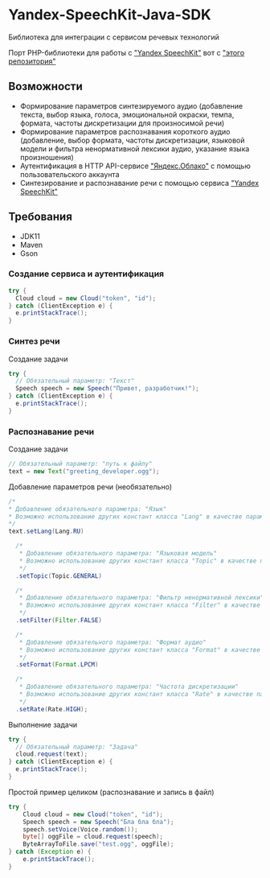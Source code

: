 # Yandex-SpeechKit-Java-SDK

Библиотека для интеграции с сервисом речевых технологий

Порт PHP-библиотеки для работы с ["Yandex SpeechKit"](https://cloud.yandex.ru/services/speechkit) вот с ["этого репозитория"](https://github.com/itpanda-llc/yandex-speechkit-php-sdk)

## Возможности

* Формирование параметров синтезируемого аудио (добавление текста, выбор языка, голоса, эмоциональной окраски, темпа, формата, частоты дискретизации для произносимой речи)
* Формирование параметров распознавания короткого аудио (добавление, выбор формата, частоты дискретизации, языковой модели и фильтра ненормативной лексики аудио, указание языка произношения)
* Аутентификация в HTTP API-сервисе ["Яндекс.Облако"](https://cloud.yandex.ru) с помощью пользовательского аккаунта
* Синтезирование и распознавание речи с помощью сервиса ["Yandex SpeechKit"](https://cloud.yandex.ru/services/speechkit)

## Требования

* JDK11
* Maven
* Gson

### Создание сервиса и аутентификация

```java
try {
  Cloud cloud = new Cloud("token", "id");
} catch (ClientException e) {
  e.printStackTrace();
}
```

### Синтез речи

Создание задачи

```java
try {
  // Обязательный параметр: "Текст"
  Speech speech = new Speech("Привет, разработчик!");
} catch (ClientException e) {
  e.printStackTrace();
}
```

### Распознавание речи

Создание задачи

```java
// Обязательный параметр: "путь к файлу"
text = new Text("greeting_developer.ogg");
```

Добавление параметров речи (необязательно)

```java
/*
* Добавление обязательного параметра: "Язык"
* Возможно использование других констант класса "Lang" в качестве параметра
*/
text.setLang(Lang.RU)

  /*
   * Добавление обязательного параметра: "Языковая модель"
   * Возможно использование других констант класса "Topic" в качестве параметра
   */
  .setTopic(Topic.GENERAL)

  /*
   * Добавление обязательного параметра: "Фильтр ненормативной лексики"
   * Возможно использование других констант класса "Filter" в качестве параметра
   */
  .setFilter(Filter.FALSE)

  /*
   * Добавление обязательного параметра: "Формат аудио"
   * Возможно использование других констант класса "Format" в качестве параметра
   */
  .setFormat(Format.LPCM)

  /*
   * Добавление обязательного параметра: "Частота дискретизации"
   * Возможно использование других констант класса "Rate" в качестве параметра
   */
  .setRate(Rate.HIGH);
```

Выполнение задачи

```java
try {
  // Обязательный параметр: "Задача"
  cloud.request(text);
} catch (ClientException e) {
  e.printStackTrace();
}
```

Простой пример целиком (распознавание и запись в файл)

```java
try {
    Cloud cloud = new Cloud("token", "id");
    Speech speech = new Speech("Бла бла бла");
    speech.setVoice(Voice.random());
    byte[] oggFile = cloud.request(speech);
    ByteArrayToFile.save("test.ogg", oggFile);
} catch (Exception e) {
    e.printStackTrace();
}
```